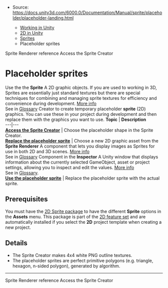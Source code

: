 * Source: https://docs.unity3d.com/6000.0/Documentation/Manual/sprite/placeholder/placeholder-landing.html

  * [Working in Unity](https://docs.unity3d.com/6000.0/Documentation/Manual/working-in-unity.html)
  * [2D in Unity](https://docs.unity3d.com/6000.0/Documentation/Manual/Unity2D.html)
  * [Sprites](https://docs.unity3d.com/6000.0/Documentation/Manual/sprite/sprite-landing.html)
  * Placeholder sprites


[](https://docs.unity3d.com/6000.0/Documentation/Manual/sprite/renderer/sprite-renderer-reference.html)
Sprite Renderer reference
[](https://docs.unity3d.com/6000.0/Documentation/Manual/sprite/placeholder/access-sprite-creator.html)
Access the Sprite Creator
# Placeholder sprites
Use the the **Sprite** A 2D graphic objects. If you are used to working in 3D, Sprites are essentially just standard textures but there are special techniques for combining and managing sprite textures for efficiency and convenience during development. [More info](https://docs.unity3d.com/6000.0/Documentation/Manual/sprite/sprite-landing.html)  
See in [Glossary](https://docs.unity3d.com/6000.0/Documentation/Manual/Glossary.html#Sprite) Creator to create temporary placeholder **sprite** (2D) graphics. You can use these in your project during development and then replace them with the graphics you want to use.
**Topic** | **Description**  
---|---  
[**Access the Sprite Creator**](https://docs.unity3d.com/6000.0/Documentation/Manual/sprite/placeholder/access-sprite-creator.html) | Choose the placeholder shape in the Sprite Creator.  
[**Replace the placeholder sprite**](https://docs.unity3d.com/6000.0/Documentation/Manual/sprite/placeholder/replace-placeholder-sprite.html) | Choose a new 2D graphic asset from the **Sprite Renderer** A component that lets you display images as Sprites for use in both 2D and 3D scenes. [More info](https://docs.unity3d.com/6000.0/Documentation/Manual/sprite/renderer/renderer-landing.html)  
See in [Glossary](https://docs.unity3d.com/6000.0/Documentation/Manual/Glossary.html#SpriteRenderer) Component in the **Inspector** A Unity window that displays information about the currently selected GameObject, asset or project settings, allowing you to inspect and edit the values. [More info](https://docs.unity3d.com/6000.0/Documentation/Manual/UsingTheInspector.html)  
See in [Glossary](https://docs.unity3d.com/6000.0/Documentation/Manual/Glossary.html#Inspector).  
[**Use the placeholder sprite**](https://docs.unity3d.com/6000.0/Documentation/Manual/sprite/placeholder/use-placeholder-sprite.html) | Replace the placeholder sprite with the actual sprite.  
## Prerequisites
You must have the [2D Sprite package](https://docs.unity3d.com/6000.0/Documentation/Manual/sprite/placeholder/com.unity.2d.sprite.html) to have the different **Sprite** options in the **Assets** menu. This package is part of the [2D feature set](https://docs.unity3d.com/6000.0/Documentation/Manual/2DFeature.html) and are automatically installed if you select the **2D** project template when creating a new project.
## Details
  * The Sprite Creator makes 4x4 white PNG outline textures.
  * The placeholder sprites are perfect primitive polygons (e.g. triangle, hexagon, n-sided polygon), generated by algorithm.


* * *
[](https://docs.unity3d.com/6000.0/Documentation/Manual/sprite/renderer/sprite-renderer-reference.html)
Sprite Renderer reference
[](https://docs.unity3d.com/6000.0/Documentation/Manual/sprite/placeholder/access-sprite-creator.html)
Access the Sprite Creator
